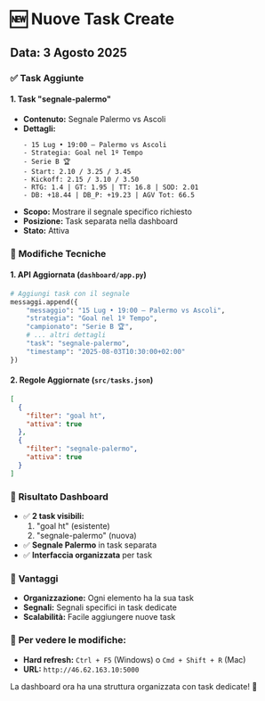 # 🆕 Nuove Task Create

## Data: 3 Agosto 2025

### ✅ **Task Aggiunte**

#### 1. **Task "segnale-palermo"**
- **Contenuto:** Segnale Palermo vs Ascoli
- **Dettagli:**
  ```
  - 15 Lug • 19:00 — Palermo vs Ascoli
  - Strategia: Goal nel 1º Tempo
  - Serie B 🏆
  - Start: 2.10 / 3.25 / 3.45
  - Kickoff: 2.15 / 3.10 / 3.50
  - RTG: 1.4 | GT: 1.95 | TT: 16.8 | SOD: 2.01
  - DB: +18.44 | DB_P: +19.23 | AGV Tot: 66.5
  ```
- **Scopo:** Mostrare il segnale specifico richiesto
- **Posizione:** Task separata nella dashboard
- **Stato:** Attiva

### 🔧 **Modifiche Tecniche**

#### 1. **API Aggiornata** (`dashboard/app.py`)
```python
# Aggiungi task con il segnale
messaggi.append({
    "messaggio": "15 Lug • 19:00 — Palermo vs Ascoli",
    "strategia": "Goal nel 1º Tempo",
    "campionato": "Serie B 🏆",
    # ... altri dettagli
    "task": "segnale-palermo",
    "timestamp": "2025-08-03T10:30:00+02:00"
})
```

#### 2. **Regole Aggiornate** (`src/tasks.json`)
```json
[
  {
    "filter": "goal ht",
    "attiva": true
  },
  {
    "filter": "segnale-palermo",
    "attiva": true
  }
]
```

### 📱 **Risultato Dashboard**
- ✅ **2 task visibili:**
  1. "goal ht" (esistente)
  2. "segnale-palermo" (nuova)
- ✅ **Segnale Palermo** in task separata
- ✅ **Interfaccia organizzata** per task

### 🎯 **Vantaggi**
- **Organizzazione:** Ogni elemento ha la sua task
- **Segnali:** Segnali specifici in task dedicate
- **Scalabilità:** Facile aggiungere nuove task

### 🔄 **Per vedere le modifiche:**
- **Hard refresh:** `Ctrl + F5` (Windows) o `Cmd + Shift + R` (Mac)
- **URL:** `http://46.62.163.10:5000`

La dashboard ora ha una struttura organizzata con task dedicate! 🎉 